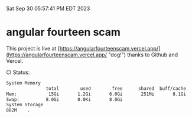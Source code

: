 Sat Sep 30 05:57:41 PM EDT 2023

# angular fourteen scam


This project is live at [https://angularfourteenscam.vercel.app/](https://angularfourteenscam.vercel.app/ "dog!") thanks to Github and Vercel.

CI Status: 

```bash
System Memory
               total        used        free      shared  buff/cache   available
Mem:            15Gi       1.2Gi       6.0Gi       251Mi       8.1Gi        13Gi
Swap:          8.0Gi       0.0Ki       8.0Gi
System Storage
882M	.
```
```bash
